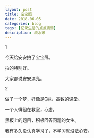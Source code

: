 ```yaml
---
layout: post
title: 宝宝照
date: 2018-06-05
categories: blog
tags: [记录生活的点点滴滴]
description: 流水账
---
```


1 

今天给安安拍了宝宝照。

拍的特别好。

大家都说安安漂亮。

2

做了一个梦，好像是G妹，高数的课堂。

一个人徘徊在教室，心虚。

黑板上的题目，积极回答问题的女生。

我有多久没认真学习了，不学习就没法心安。





